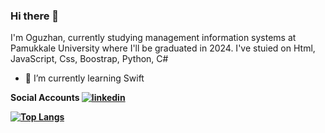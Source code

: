 ### Hi there 👋

<!--
**oguzhaangumuss/oguzhaangumuss** is a ✨ _special_ ✨ repository because its `README.md` (this file) appears on your GitHub profile.

Here are some ideas to get you started:

- 🔭 I’m currently working on ...

- 👯 I’m looking to collaborate on ...
- 🤔 I’m looking for help with ...
- 💬 Ask me about ...
- 📫 How to reach me: ...
- 😄 Pronouns: ...
- ⚡ Fun fact: ...
-->
I'm Oguzhan, currently studying management information systems at Pamukkale University where I'll be graduated in 2024.
I've stuied on Html, JavaScript, Css, Boostrap, Python, C#
- 🌱 I’m currently learning Swift

<b>Social Accounts<b>
[![linkedin](https://img.shields.io/badge/Linkedin-000000?style=for-the-badge&logo=Linkedin&logoColor=white)](https://www.linkedin.com/in/oğuzhan-gümüş-755739197/)

[![Top Langs](https://github-readme-stats.vercel.app/api/top-langs/?username=oguzhaangumuss)](https://github.com/anuraghazra/github-readme-stats)

